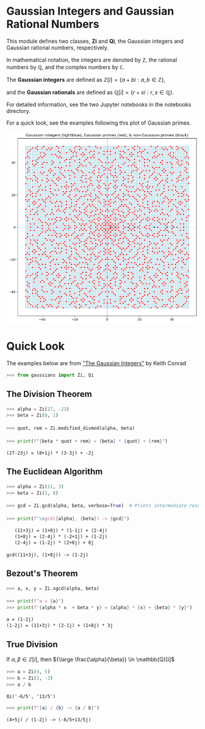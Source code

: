# Gaussian Integers and Gaussian Rational Numbers

This module defines two classes, **Zi** and **Qi**, the Gaussian integers and Gaussian rational numbers, respectively.

In mathematical notation, the integers are denoted by $\mathbb{Z}$, the rational numbers by $\mathbb{Q}$, and the complex numbers by $\mathbb{C}$.

The **Gaussian integers** are defined as $\mathbb{Z}[i] = \lbrace a + bi: a, b \in \mathbb{Z} \rbrace$,

and the **Gaussian rationals** are defined as $\mathbb{Q}[i] = \lbrace r + si: r, s \in \mathbb{Q} \rbrace$.

For detailed information, see the two Jupyter notebooks in the notebooks directory.

For a quick look, see the examples following this plot of Gaussian primes.

![alt text](https://github.com/alreich/gaussian_integers/blob/main/gaussian_integers_plot.png?raw=true)

# Quick Look

The examples below are from ["The Gaussian Integers"](https://kconrad.math.uconn.edu/blurbs/ugradnumthy/Zinotes.pdf) by Keith Conrad


```python
>>> from gaussians import Zi, Qi
```

## The Division Theorem


```python
>>> alpha = Zi(27, -23)
>>> beta = Zi(8, 1)

>>> quot, rem = Zi.modified_divmod(alpha, beta)

>>> print(f"{beta * quot + rem} = {beta} * {quot} + {rem}")
```

    (27-23j) = (8+1j) * (3-3j) + -2j


## The Euclidean Algorithm


```python
>>> alpha = Zi(11, 3)
>>> beta = Zi(1, 8)

>>> gcd = Zi.gcd(alpha, beta, verbose=True)  # Prints intermediate results

>>> print(f"\ngcd({alpha}, {beta}) -> {gcd}")
```

       (11+3j) = (1+8j) * (1-1j) + (2-4j)
       (1+8j) = (2-4j) * (-2+1j) + (1-2j)
       (2-4j) = (1-2j) * (2+0j) + 0j
    
    gcd((11+3j), (1+8j)) -> (1-2j)


## Bezout's Theorem


```python
>>> a, x, y = Zi.xgcd(alpha, beta)

>>> print(f"a = {a}")
>>> print(f"{alpha * x  + beta * y} = {alpha} * {x} + {beta} * {y}")
```

    a = (1-2j)
    (1-2j) = (11+3j) * (2-1j) + (1+8j) * 3j


## True Division

If $\alpha, \beta \in \mathbb{Z}[i]$, then ${\large \frac{\alpha}{\beta}} \in \mathbb{Q}[i]$


```python
>>> a = Zi(4, 5)
>>> b = Zi(1, -2)
>>> a / b
```




    Qi('-6/5', '13/5')




```python
>>> print(f"{a} / {b} -> {a / b}")
```

    (4+5j) / (1-2j) -> (-6/5+13/5j)

